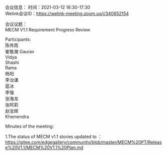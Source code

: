 会议信息：
时间：2021-03-12 16:30-17:30  
Welink会议ID：https://welink-meeting.zoom.us/j/340652154

会议议题：  
MECM V1.1 Requirement Progress Review  

Participants:  
陈传雨  
崔敬潮
Gaurav  
Vidya  
Shashi  
Rama  
杨阳  
李治谦  
扈冰  
李强  
张海龙  
张阿莉  
赵宝辉  
Khemendra  

Minutes of the meeting:  

1.The status of MECM v1.1 stories updated to ：https://gitee.com/edgegallery/community/blob/master/MECM%20PT/Release%20V1.1/MECM%20V1.1%20Plan.md   


